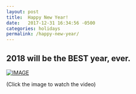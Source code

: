 ```yaml
---
layout: post
title:  Happy New Year!
date:   2017-12-31 16:34:56 -0500
categories: holidays
permalink: /happy-new-year/
---
```


## 2018 will be the BEST year, ever.

[![IMAGE](https://img.youtube.com/vi/AJ_KVElri1g/0.jpg)](https://www.youtube.com/watch?v=AJ_KVElri1g)

(Click the image to watch the video)
